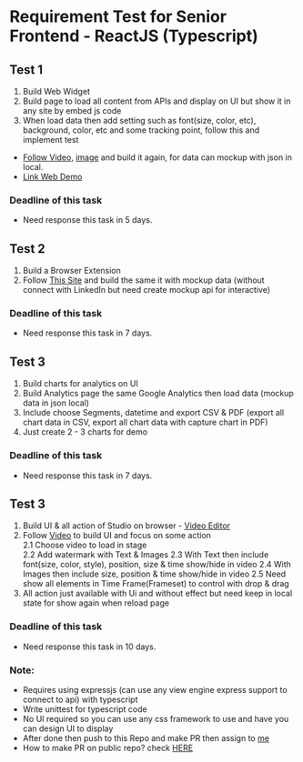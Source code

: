 # Requirement Test for Senior Frontend - ReactJS (Typescript)
## Test 1
1. Build Web Widget
2. Build page to load all content from APIs and display on UI but show it in any site by embed js code
3. When load data then add setting such as font(size, color, etc), background, color, etc and some tracking point, follow this and implement test
- [Follow Video](https://longtest-media.s3.us-east-2.amazonaws.com/video_demo_test_1_widget_web.mov), [image](https://longtest-media.s3.us-east-2.amazonaws.com/Screen+Shot+2022-12-18+at+9.36.49+PM.png) and build it again, for data can mockup with json in local.
- [Link Web Demo](https://www.uber.com/us/en/careers/teams/university/)

### Deadline of this task
- Need response this task in 5 days.


## Test 2
1. Build a Browser Extension
2. Follow [This Site](https://www.lusha.com/lusha-extension/) and build the same it with mockup data (without connect with LinkedIn but need create mockup api for interactive)

### Deadline of this task
- Need response this task in 7 days.


## Test 3
1. Build charts for analytics on UI
2. Build Analytics page the same Google Analytics then load data (mockup data in json local)
3. Include choose Segments, datetime and export CSV & PDF (export all chart data in CSV, export all chart data with capture chart in PDF)
4. Just create 2 - 3 charts for demo

### Deadline of this task
- Need response this task in 7 days.

## Test 3
1. Build UI & all action of Studio on browser - [Video Editor](https://www.veed.io/)
2. Follow [Video](https://longtest-media.s3.us-east-2.amazonaws.com/video_editor_on_web.mov) to build UI and focus on some action\
  2.1 Choose video to load in stage\
  2.2 Add watermark with Text & Images
  2.3 With Text then include font(size, color, style), position, size & time show/hide in video
  2.4 With Images then include size, position & time show/hide in video
  2.5 Need show all elements in Time Frame(Frameset) to control with drop & drag
3. All action just available with Ui and without effect but need keep in local state for show again when reload page

### Deadline of this task
- Need response this task in 10 days.


### Note: 
- Requires using expressjs (can use any view engine express support to connect to api) with typescript
- Write unittest for typescript code
- No UI required so you can use any css framework to use and have you can design UI to display
- After done then push to this Repo and make PR then assign to [me](https://github.com/longthemartec)
- How to make PR on public repo? check [HERE](https://opensource.com/article/19/7/create-pull-request-github)
